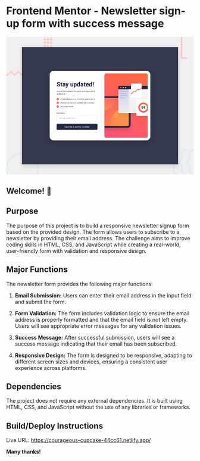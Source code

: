 # Frontend Mentor - Newsletter sign-up form with success message

![Design preview for the Newsletter sign-up form with success message coding challenge](./design/desktop-preview.jpg)

## Welcome! 👋

## Purpose

The purpose of this project is to build a responsive newsletter signup form based on the provided design. The form allows users to subscribe to a newsletter by providing their email address. The challenge aims to improve coding skills in HTML, CSS, and JavaScript while creating a real-world, user-friendly form with validation and responsive design.

## Major Functions

The newsletter form provides the following major functions:

1. **Email Submission:** Users can enter their email address in the input field and submit the form.

2. **Form Validation:** The form includes validation logic to ensure the email address is properly formatted and that the email field is not left empty. Users will see appropriate error messages for any validation issues.

3. **Success Message:** After successful submission, users will see a success message indicating that their email has been subscribed.

4. **Responsive Design:** The form is designed to be responsive, adapting to different screen sizes and devices, ensuring a consistent user experience across platforms.

## Dependencies

The project does not require any external dependencies. It is built using HTML, CSS, and JavaScript without the use of any libraries or frameworks.

## Build/Deploy Instructions

Live URL: https://courageous-cupcake-44cc61.netlify.app/

**Many thanks!**
